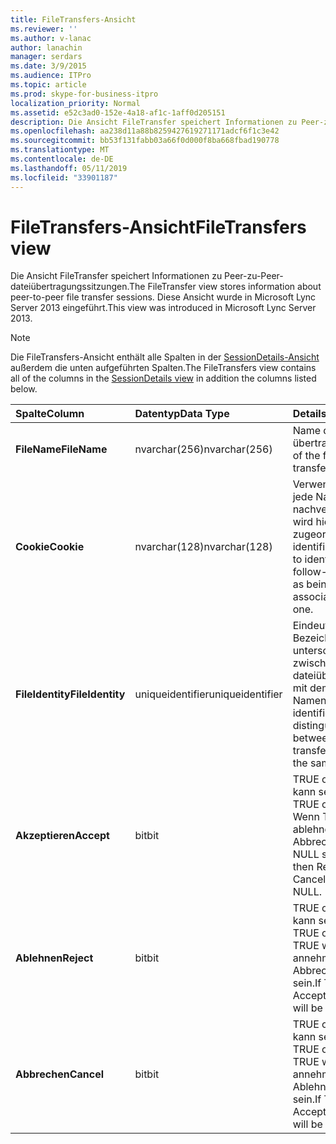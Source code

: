 ```yaml
---
title: FileTransfers-Ansicht
ms.reviewer: ''
ms.author: v-lanac
author: lanachin
manager: serdars
ms.date: 3/9/2015
ms.audience: ITPro
ms.topic: article
ms.prod: skype-for-business-itpro
localization_priority: Normal
ms.assetid: e52c3ad0-152e-4a18-af1c-1aff0d205151
description: Die Ansicht FileTransfer speichert Informationen zu Peer-zu-Peer-dateiübertragungssitzungen. Diese Ansicht wurde in Microsoft Lync Server 2013 eingeführt.
ms.openlocfilehash: aa238d11a88b8259427619271171adcf6f1c3e42
ms.sourcegitcommit: bb53f131fabb03a66f0d000f8ba668fbad190778
ms.translationtype: MT
ms.contentlocale: de-DE
ms.lasthandoff: 05/11/2019
ms.locfileid: "33901187"
---
```

# <a name="filetransfers-view"></a><span data-ttu-id="f60de-104">FileTransfers-Ansicht</span><span class="sxs-lookup"><span data-stu-id="f60de-104">FileTransfers view</span></span>
 
<span data-ttu-id="f60de-105">Die Ansicht FileTransfer speichert Informationen zu Peer-zu-Peer-dateiübertragungssitzungen.</span><span class="sxs-lookup"><span data-stu-id="f60de-105">The FileTransfer view stores information about peer-to-peer file transfer sessions.</span></span> <span data-ttu-id="f60de-106">Diese Ansicht wurde in Microsoft Lync Server 2013 eingeführt.</span><span class="sxs-lookup"><span data-stu-id="f60de-106">This view was introduced in Microsoft Lync Server 2013.</span></span>
  
> [!NOTE]
> <span data-ttu-id="f60de-107">Die FileTransfers-Ansicht enthält alle Spalten in der [SessionDetails-Ansicht](sessiondetails-0.md) außerdem die unten aufgeführten Spalten.</span><span class="sxs-lookup"><span data-stu-id="f60de-107">The FileTransfers view contains all of the columns in the [SessionDetails view](sessiondetails-0.md) in addition the columns listed below.</span></span>
  
|<span data-ttu-id="f60de-108">**Spalte**</span><span class="sxs-lookup"><span data-stu-id="f60de-108">**Column**</span></span>|<span data-ttu-id="f60de-109">**Datentyp**</span><span class="sxs-lookup"><span data-stu-id="f60de-109">**Data Type**</span></span>|<span data-ttu-id="f60de-110">**Details**</span><span class="sxs-lookup"><span data-stu-id="f60de-110">**Details**</span></span>|
|:-----|:-----|:-----|
|<span data-ttu-id="f60de-111">**FileName**</span><span class="sxs-lookup"><span data-stu-id="f60de-111">**FileName**</span></span> <br/> |<span data-ttu-id="f60de-112">nvarchar(256)</span><span class="sxs-lookup"><span data-stu-id="f60de-112">nvarchar(256)</span></span>  <br/> |<span data-ttu-id="f60de-113">Name der Datei übertragen.</span><span class="sxs-lookup"><span data-stu-id="f60de-113">Name of the file transferred.</span></span>  <br/> |
|<span data-ttu-id="f60de-114">**Cookie**</span><span class="sxs-lookup"><span data-stu-id="f60de-114">**Cookie**</span></span> <br/> |<span data-ttu-id="f60de-115">nvarchar(128)</span><span class="sxs-lookup"><span data-stu-id="f60de-115">nvarchar(128)</span></span>  <br/> |<span data-ttu-id="f60de-116">Verwendet, um jede Nachricht zur nachverfolgung als wird hiermit zugeordnet zu identifizieren.</span><span class="sxs-lookup"><span data-stu-id="f60de-116">Used to identify every follow-up message as being associated with this one.</span></span>  <br/> |
|<span data-ttu-id="f60de-117">**FileIdentity**</span><span class="sxs-lookup"><span data-stu-id="f60de-117">**FileIdentity**</span></span> <br/> |<span data-ttu-id="f60de-118">uniqueidentifier</span><span class="sxs-lookup"><span data-stu-id="f60de-118">uniqueidentifier</span></span>  <br/> |<span data-ttu-id="f60de-119">Eindeutiger Bezeichner zum unterscheiden zwischen dateiübertragungen mit demselben Namen.</span><span class="sxs-lookup"><span data-stu-id="f60de-119">Unique identifier to distinguish between file transfers involving the same file name.</span></span>  <br/> |
|<span data-ttu-id="f60de-120">**Akzeptieren**</span><span class="sxs-lookup"><span data-stu-id="f60de-120">**Accept**</span></span> <br/> |<span data-ttu-id="f60de-121">bit</span><span class="sxs-lookup"><span data-stu-id="f60de-121">bit</span></span>  <br/> |<span data-ttu-id="f60de-122">TRUE oder NULL kann sein.</span><span class="sxs-lookup"><span data-stu-id="f60de-122">Can be TRUE or NULL.</span></span> <span data-ttu-id="f60de-123">Wenn TRUE, dann ablehnen, und Abbrechen werden NULL sein.</span><span class="sxs-lookup"><span data-stu-id="f60de-123">If TRUE, then Reject and Cancel will be NULL.</span></span>  <br/> |
|<span data-ttu-id="f60de-124">**Ablehnen**</span><span class="sxs-lookup"><span data-stu-id="f60de-124">**Reject**</span></span> <br/> |<span data-ttu-id="f60de-125">bit</span><span class="sxs-lookup"><span data-stu-id="f60de-125">bit</span></span>  <br/> |<span data-ttu-id="f60de-126">TRUE oder NULL kann sein.</span><span class="sxs-lookup"><span data-stu-id="f60de-126">Can be TRUE or NULL.</span></span> <span data-ttu-id="f60de-127">Bei TRUE wird annehmen und Abbrechen NULL sein.</span><span class="sxs-lookup"><span data-stu-id="f60de-127">If TRUE, then Accept and Cancel will be NULL.</span></span>  <br/> |
|<span data-ttu-id="f60de-128">**Abbrechen**</span><span class="sxs-lookup"><span data-stu-id="f60de-128">**Cancel**</span></span> <br/> |<span data-ttu-id="f60de-129">bit</span><span class="sxs-lookup"><span data-stu-id="f60de-129">bit</span></span>  <br/> |<span data-ttu-id="f60de-130">TRUE oder NULL kann sein.</span><span class="sxs-lookup"><span data-stu-id="f60de-130">Can be TRUE or NULL.</span></span> <span data-ttu-id="f60de-131">Bei TRUE wird annehmen und Ablehnen NULL sein.</span><span class="sxs-lookup"><span data-stu-id="f60de-131">If TRUE, then Accept and Reject will be NULL.</span></span>  <br/> |
   

